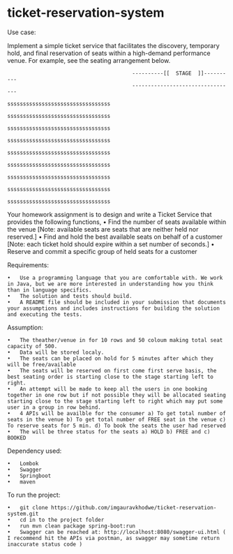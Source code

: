 # ticket-reservation-system
Use case:

Implement a simple ticket service that facilitates the discovery, temporary hold, and final reservation of seats within a high-demand performance venue.
For example, see the seating arrangement below.
 
                                            ----------[[  STAGE  ]]----------
                                            ---------------------------------
                                            sssssssssssssssssssssssssssssssss
                                            sssssssssssssssssssssssssssssssss
                                            sssssssssssssssssssssssssssssssss
                                            sssssssssssssssssssssssssssssssss
                                            sssssssssssssssssssssssssssssssss
                                            sssssssssssssssssssssssssssssssss
                                            sssssssssssssssssssssssssssssssss
                                            sssssssssssssssssssssssssssssssss
                                            sssssssssssssssssssssssssssssssss
 

Your homework assignment is to design and write a Ticket Service that provides the following functions,
•	Find the number of seats available within the venue [Note: available seats are seats that are neither held nor reserved.]
•	Find and hold the best available seats on behalf of a customer [Note: each ticket hold should expire within a set number of seconds.]
•	Reserve and commit a specific group of held seats for a customer
 
Requirements:
```
•	Use a programming language that you are comfortable with. We work in Java, but we are more interested in understanding how you think than in language specifics.
•	The solution and tests should build.
•	A README file should be included in your submission that documents your assumptions and includes instructions for building the solution and executing the tests.
```
Assumption:
```
•	The theather/venue in for 10 rows and 50 coloum making total seat capacity of 500.
•	Data will be stored localy.
•	The seats can be placed on hold for 5 minutes after which they will be free/available
•	The seats will be reserved on first come first serve basis, the best seating order is starting close to the stage starting left to right.
•	An attempt will be made to keep all the users in one booking together in one row but if not possible they will be allocated seating starting close to the stage starting left to right which may put some user in a group in row behind.
•	4 APIs will be availble for the consumer a) To get total number of seats in the venue b) To get total number of FREE seat in the venue c) To reserve seats for 5 min. d) To book the seats the user had reserved
•	The will be three status for the seats a) HOLD b) FREE and c) BOOKED
```
Dependency used:
```
•	Lombok
•	Swagger
•	Springboot
•	maven
```
To run the project:
```
•	git clone https://github.com/imgauravkhodwe/ticket-reservation-system.git
•	cd in to the project folder
•	run mvn clean package spring-boot:run
•	Swagger can be reached at: http://localhost:8080/swagger-ui.html ( I recommend hit the APIs via postman, as swagger may sometime return inaccurate status code )
```
